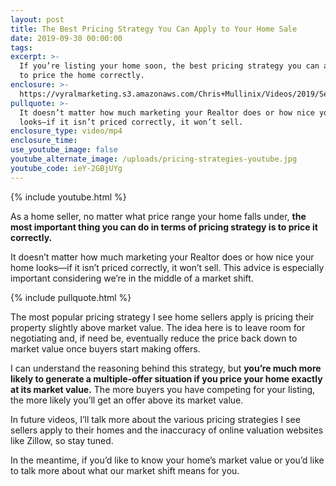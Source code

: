 ```yaml
---
layout: post
title: The Best Pricing Strategy You Can Apply to Your Home Sale
date: 2019-09-30 00:00:00
tags:
excerpt: >-
  If you’re listing your home soon, the best pricing strategy you can apply is
  to price the home correctly.
enclosure: >-
  https://vyralmarketing.s3.amazonaws.com/Chris+Mullinix/Videos/2019/September/The+Best+Pricing+Strategy+You+Can+Apply+to+Your+Home+Sale.mp4
pullquote: >-
  It doesn’t matter how much marketing your Realtor does or how nice your home
  looks—if it isn’t priced correctly, it won’t sell.
enclosure_type: video/mp4
enclosure_time:
use_youtube_image: false
youtube_alternate_image: /uploads/pricing-strategies-youtube.jpg
youtube_code: ieY-2GBjUYg
---
```


{% include youtube.html %}

As a home seller, no matter what price range your home falls under, **the most important thing you can do in terms of pricing strategy is to price it correctly.&nbsp;**

It doesn’t matter how much marketing your Realtor does or how nice your home looks—if it isn’t priced correctly, it won’t sell. This advice is especially important considering we’re in the middle of a market shift.

{% include pullquote.html %}

The most popular pricing strategy I see home sellers apply is pricing their property slightly above market value. The idea here is to leave room for negotiating and, if need be, eventually reduce the price back down to market value once buyers start making offers.

I can understand the reasoning behind this strategy, but **you’re much more likely to generate a multiple-offer situation if you price your home exactly at its market value.** The more buyers you have competing for your listing, the more likely you’ll get an offer above its market value.&nbsp;

In future videos, I’ll talk more about the various pricing strategies I see sellers apply to their homes and the inaccuracy of online valuation websites like Zillow, so stay tuned.&nbsp;

In the meantime, if you’d like to know your home’s market value or you’d like to talk more about what our market shift means for you.